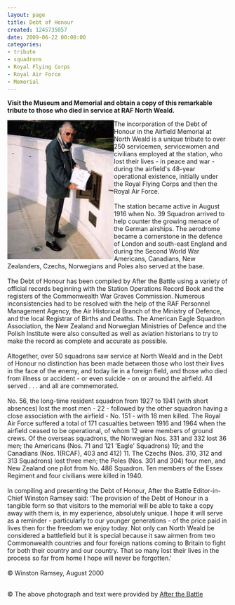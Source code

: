 ```yaml
---
layout: page
title: Debt of Honour
created: 1245735057
date: 2009-06-22 00:00:00
categories:
- tribute
- squadrons
- Royal Flying Corps
- Royal Air Force
- Memorial
---
```

<p><strong>Visit the Museum and Memorial and obtain a copy of this remarkable tribute to those who died in service at RAF North Weald.</strong></p><p><img class="article" height="316" width="243" align="left" alt="Winston Ramsey at the North Weald memorial" src="/images/Memorial/DOH001.jpg" />The incorporation of the Debt of Honour in the Airfield Memorial at North Weald is a unique tribute to over 250 servicemen, servicewomen and civilians employed at the station, who lost their lives - in peace and war - during the airfield's 48-year operational existence, initially under the Royal Flying Corps and then the Royal Air Force.<br /><br />The station became active in August 1916 when No. 39 Squadron arrived to help counter the growing menace of the German airships. The aerodrome became a cornerstone in the defence of London and south-east England and during the Second World War Americans, Canadians, New Zealanders, Czechs, Norwegians and Poles also served at the base.<br /><br />The Debt of Honour has been compiled by After the Battle using a variety of official records beginning with the Station Operations Record Book and the registers of the Commonwealth War Graves Commission. Numerous inconsistencies had to be resolved with the help of the RAF Personnel Management Agency, the Air Historical Branch of the Ministry of Defence, and the local Registrar of Births and Deaths. The American Eagle Squadron Association, the New Zealand and Norwegian Ministries of Defence and the Polish Institute were also consulted as well as aviation historians to try to make the record as complete and accurate as possible.<br /><br />Altogether, over 50 squadrons saw service at North Weald and in the Debt of Honour no distinction has been made between those who lost their lives in the face of the enemy, and today lie in a foreign field, and those who died from illness or accident - or even suicide - on or around the airfield. All served . . . and all are commemorated.<br /><br />No. 56, the long-time resident squadron from 1927 to 1941 (with short absences) lost the most men - 22 - followed by the other squadron having a close association with the airfield - No. 151 - with 18 men killed. The Royal Air Force suffered a total of 171 casualties between 1916 and 1964 when the airfield ceased to be operational, of whom 12 were members of ground crews. Of the overseas squadrons, the Norwegian Nos. 331 and 332 lost 36 men; the Americans (Nos. 71 and 121 'Eagle' Squadrons) 19; and the Canadians (Nos. 1(RCAF), 403 and 412) 11. The Czechs (Nos. 310, 312 and 313 Squadrons) lost three men; the Poles (Nos. 301 and 304) four men, and New Zealand one pilot from No. 486 Squadron. Ten members of the Essex Regiment and four civilians were killed in 1940.<br /><br />In compiling and presenting the Debt of Honour, After the Battle Editor-in-Chief Winston Ramsey said: 'The provision of the Debt of Honour in a tangible form so that visitors to the memorial will be able to take a copy away with them is, in my experience, absolutely unique. I hope it will serve as a reminder - particularly to our younger generations - of the price paid in lives then for the freedom we enjoy today. Not only can North Weald be considered a battlefield but it is special because it saw airmen from two Commonwealth countries and four foreign nations coming to Britain to fight for both their country and our country. That so many lost their lives in the process so far from home I hope will never be forgotten.'<br /><br />&copy; Winston Ramsey, August 2000</p><p><br />&copy; The above photograph and text were provided by <a href="http://www.afterthebattle.com/home.htm">After the Battle</a></p>

